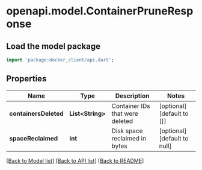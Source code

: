 # openapi.model.ContainerPruneResponse

## Load the model package
```dart
import 'package:docker_client/api.dart';
```

## Properties
Name | Type | Description | Notes
------------ | ------------- | ------------- | -------------
**containersDeleted** | **List&lt;String&gt;** | Container IDs that were deleted | [optional] [default to []]
**spaceReclaimed** | **int** | Disk space reclaimed in bytes | [optional] [default to null]

[[Back to Model list]](../README.md#documentation-for-models) [[Back to API list]](../README.md#documentation-for-api-endpoints) [[Back to README]](../README.md)


